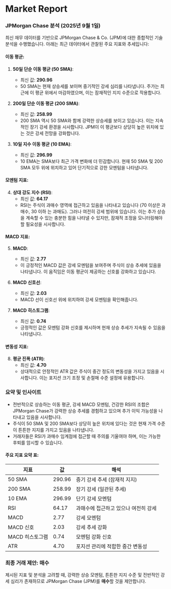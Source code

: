 # Market Report

### JPMorgan Chase 분석 (2025년 9월 1일)

최신 재무 데이터를 기반으로 JPMorgan Chase & Co. (JPM)에 대한 종합적인 기술 분석을 수행했습니다. 아래는 최근 데이터에서 관찰된 주요 지표와 추세입니다:

#### 이동 평균:
1. **50일 단순 이동 평균 (50 SMA)**: 
   - 최신 값: **290.96**
   - 50 SMA는 현재 상승세를 보이며 중기적인 강세 심리를 나타냅니다. 주가는 최근에 이 평균 위에서 마감하였으며, 이는 잠재적인 지지 수준으로 작용합니다.

2. **200일 단순 이동 평균 (200 SMA)**:
   - 최신 값: **258.99**
   - 200 SMA 역시 50 SMA와 함께 강력한 상승세를 보이고 있습니다. 이는 지속적인 장기 강세 환경을 시사합니다. JPM이 이 평균보다 상당히 높은 위치에 있는 것은 강세 전망을 강화합니다.

3. **10일 지수 이동 평균 (10 EMA)**:
   - 최신 값: **296.99**
   - 10 EMA는 SMA보다 최근 가격 변화에 더 민감합니다. 현재 50 SMA 및 200 SMA 모두 위에 위치하고 있어 단기적으로 강한 모멘텀을 나타냅니다.

#### 모멘텀 지표:
4. **상대 강도 지수 (RSI)**:
   - 최신 값: **64.17**
   - RSI는 주식이 과매수 영역에 접근하고 있음을 나타내고 있습니다 (70 이상은 과매수, 30 이하 는 과매도). 그러나 여전히 강세 범위에 있습니다. 이는 추가 상승을 계속할 수 있는 충분한 힘을 나타낼 수 있지만, 잠재적 조정을 모니터링해야 할 필요성을 시사합니다.

#### MACD 지표:
5. **MACD**:
   - 최신 값: **2.77**
   - 이 긍정적인 MACD 값은 강세 모멘텀을 보여주며 주식이 상승 추세에 있음을 나타냅니다. 이 움직임은 이동 평균이 제공하는 신호를 강화하고 있습니다.

6. **MACD 신호선**:
   - 최신 값: **2.03**
   - MACD 선이 신호선 위에 위치하여 강세 모멘텀을 확인해줍니다.

7. **MACD 히스토그램**:
   - 최신 값: **0.74**
   - 긍정적인 값은 모멘텀 강화 신호를 제시하며 현재 상승 추세가 지속될 수 있음을 나타냅니다.

#### 변동성 지표:
8. **평균 진폭 (ATR)**:
   - 최신 값: **4.70**
   - 상대적으로 안정적인 ATR 값은 주식이 중간 정도의 변동성을 가지고 있음을 시사합니다. 이는 포지션 크기 조정 및 손절매 수준 설정에 유용합니다.

### 요약 및 인사이트
- 전반적으로 상승하는 이동 평균, 강세 MACD 모멘텀, 건강한 RSI의 조합은 JPMorgan Chase가 강력한 상승 추세를 경험하고 있으며 추가 이익 가능성을 나타내고 있음을 시사합니다.
- 주식이 50 SMA 및 200 SMA보다 상당히 높은 위치에 있다는 것은 현재 가격 수준이 튼튼한 지지를 가지고 있음을 나타냅니다.
- 거래자들은 RSI가 과매수 임계점에 접근할 때 주의를 기울여야 하며, 이는 가능한 후퇴를 암시할 수 있습니다.

#### 주요 지표 요약 표:

| 지표                      | 값          | 해석                                            |
|--------------------------|--------------|------------------------------------------------|
| 50 SMA                   | 290.96       | 중기 강세 추세 (잠재적 지지)                   |
| 200 SMA                  | 258.99       | 장기 강세 (일관된 추세)                        |
| 10 EMA                   | 296.99       | 단기 강세 모멘텀                               |
| RSI                      | 64.17        | 과매수에 접근하고 있으나 여전히 강세          |
| MACD                     | 2.77         | 강세 모멘텀                                     |
| MACD 신호                | 2.03         | 강세 추세 강화                                 |
| MACD 히스토그램          | 0.74         | 모멘텀 강화 신호                               |
| ATR                      | 4.70         | 포지션 관리에 적합한 중간 변동성              |

### 최종 거래 제안: **매수**
제시된 지표 및 분석을 고려할 때, 강력한 상승 모멘텀, 튼튼한 지지 수준 및 전반적인 강세 심리가 존재하므로 JPMorgan Chase (JPM)를 **매수**할 것을 제안합니다.
